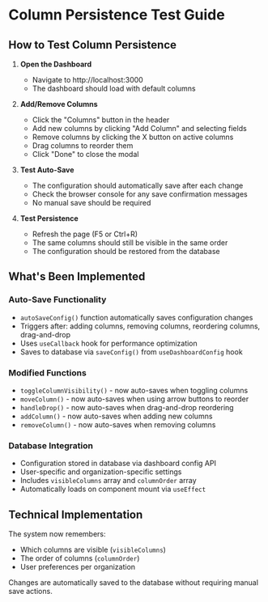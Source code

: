 # Column Persistence Test Guide

## How to Test Column Persistence

1. **Open the Dashboard**
   - Navigate to http://localhost:3000
   - The dashboard should load with default columns

2. **Add/Remove Columns**
   - Click the "Columns" button in the header
   - Add new columns by clicking "Add Column" and selecting fields
   - Remove columns by clicking the X button on active columns
   - Drag columns to reorder them
   - Click "Done" to close the modal

3. **Test Auto-Save**
   - The configuration should automatically save after each change
   - Check the browser console for any save confirmation messages
   - No manual save should be required

4. **Test Persistence**
   - Refresh the page (F5 or Ctrl+R)
   - The same columns should still be visible in the same order
   - The configuration should be restored from the database

## What's Been Implemented

### Auto-Save Functionality
- `autoSaveConfig()` function automatically saves configuration changes
- Triggers after: adding columns, removing columns, reordering columns, drag-and-drop
- Uses `useCallback` hook for performance optimization
- Saves to database via `saveConfig()` from `useDashboardConfig` hook

### Modified Functions
- `toggleColumnVisibility()` - now auto-saves when toggling columns
- `moveColumn()` - now auto-saves when using arrow buttons to reorder
- `handleDrop()` - now auto-saves when drag-and-drop reordering
- `addColumn()` - now auto-saves when adding new columns
- `removeColumn()` - now auto-saves when removing columns

### Database Integration
- Configuration stored in database via dashboard config API
- User-specific and organization-specific settings
- Includes `visibleColumns` array and `columnOrder` array
- Automatically loads on component mount via `useEffect`

## Technical Implementation

The system now remembers:
- Which columns are visible (`visibleColumns`)
- The order of columns (`columnOrder`) 
- User preferences per organization

Changes are automatically saved to the database without requiring manual save actions.
